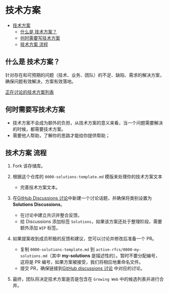 # 技术方案

- [技术方案](#技术方案)
  - [什么是 技术方案？](#什么是-技术方案)
  - [何时需要写技术方案](#何时需要写技术方案)
  - [技术方案 流程](#技术方案-流程)

## 什么是 技术方案？

针对存在和可预期的问题（技术、业务、团队）的不足、缺陷、需求的解决方案，确保问题有效解决，方案有效落地。

[正在讨论的技术方案列表](https://github.com/growing-web/rfcs/discussions/categories/solutions-discussions)

## 何时需要写技术方案

- 技术方案不会成为额外的负担，从技术方案的意义来看，当一个问题需要解决的时候，都需要技术方案。
- 需要他人帮助，了解你的思路才能给你提供帮助；

## 技术方案 流程

1. Fork 该存储库。
2. 根据这个仓库的 `0000-solutions-template.md` 模版来处理你的技术方案文本

   - 完善技术方案文本。

3. 在[GitHub Discussions 讨论](https://github.com/growing-web/rfcs/discussions/categories/solutions-discussions)中新建一个讨论话题，并确保将类别设置为 **Solutions Discussions**。

   - 在讨论中建立共识并整合反馈。
   - 给 Discussions 添加标签 `Solutions`，如果该方案还处于整理阶段，需要额外添加 `WIP` 标签。

4. 如果提案收到成员积极的反馈和建议，您可以讨论并修改后准备一个 PR。

   - 复制 `0000-solutions-template.md` 到 `active-rfcs/0000-my-solutions.md`（其中 **my-solutions** 是描述性的）。暂时不要分配编号，这将是 PR 编号，如果方案被接受，我们将相应地重命名文件。
   - 提交 PR，确保链接到[GitHub discussions 讨论](https://github.com/growing-web/rfcs/discussions) 中对应的讨论。

5. 最终，团队将决定技术方案是否是包含在 `Growing Web` 中的候选列表并进行合并。
